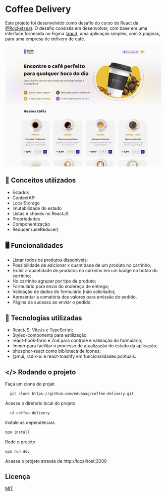 # Coffee Delivery
Este projeto foi desenvolvido como desafio do curso de React da 
[@Rocketseat](https://github.com/rocketseat-education).
O desafio consistia em desenvolver, com base em uma interface fornecida no Figma ([aqui](https://www.figma.com/file/5yT9ZzZmRQRS4yivGGB3pl/Coffee-Delivery/)),
uma aplicação simples, com 3 páginas, para uma empresa de delivery de café.
 
![App Screenshot](/public/screenshot.jpeg)  

## 📝 Conceitos utilizados
- Estados
- ContextAPI
- LocalStorage
- Imutabilidade do estado
- Listas e chaves no ReactJS
- Propriedades
- Componentização 
- Reducer (useReducer)

## 🖥 Funcionalidades
- Listar todos os produtos disponiveis;
- Possibilidade de adicionar x quantidade de um produto no carrinho;
- Exibir a quantidade de produtos no carrinho em um badge no botão do carrinho;
- No carrinho agrupar por tipo de produto;
- Formulário para envio do endereço de entrega;
- Validação de dados do formulário (não solicitado);
- Apresentar a somatória dos valores para emissão do pedido.
- Página de sucesso ao enviar o pedido;

## 🚀 Tecnologias utilizadas
- ReactJS, ViteJs e TypeScript;
- Styled-components para estilização;
- react-hook-form e Zod para controle e validação do formulário;
- Immer para facilitar o processo de atualização do estado da aplicação;
- phosphor-react como biblioteca de icones;
- @mui, radix-ui e react-toastify em funcionalidades pontuais.

 
## </> Rodando o projeto 
Faça um clone do projet
~~~bash  
  git clone https://github.com/eduhaag/coffee-delivery.git
~~~

Acesse o diretorio local do projeto

~~~bash  
  cd coffee-delivery
~~~

Instale as dependências 

~~~bash  
npm install
~~~

Rode o projeto

~~~bash  
npm run dev
~~~  

Acesse o projeto através de http://localhost:3000

 
## Licença 
[MIT](https://choosealicense.com/licenses/mit/)  
